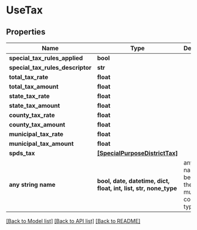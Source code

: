 # UseTax


## Properties
Name | Type | Description | Notes
------------ | ------------- | ------------- | -------------
**special_tax_rules_applied** | **bool** |  | [optional] 
**special_tax_rules_descriptor** | **str** |  | [optional] 
**total_tax_rate** | **float** |  | [optional] 
**total_tax_amount** | **float** |  | [optional] 
**state_tax_rate** | **float** |  | [optional] 
**state_tax_amount** | **float** |  | [optional] 
**county_tax_rate** | **float** |  | [optional] 
**county_tax_amount** | **float** |  | [optional] 
**municipal_tax_rate** | **float** |  | [optional] 
**municipal_tax_amount** | **float** |  | [optional] 
**spds_tax** | [**[SpecialPurposeDistrictTax]**](SpecialPurposeDistrictTax.md) |  | [optional] 
**any string name** | **bool, date, datetime, dict, float, int, list, str, none_type** | any string name can be used but the value must be the correct type | [optional]

[[Back to Model list]](../README.md#documentation-for-models) [[Back to API list]](../README.md#documentation-for-api-endpoints) [[Back to README]](../README.md)


